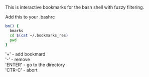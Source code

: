 This is interactive bookmarks for the bash shell with fuzzy filtering.

Add this to your .bashrc

```bash
bm() {
  bmarks
  cd $(cat ~/.bookmarks_res)
  pwd
}

```

'+' - add  bookmard <br>
'-' - remove <br>
'ENTER' - go to the directory <br>
'CTR-C' - abort <br>
